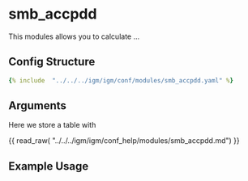# smb_accpdd
This modules allows you to calculate ...

## Config Structure  
~~~yaml
{% include  "../../../igm/igm/conf/modules/smb_accpdd.yaml" %}
~~~

## Arguments
Here we store a table with

{{ read_raw( "../../../igm/igm/conf_help/modules/smb_accpdd.md") }}

## Example Usage